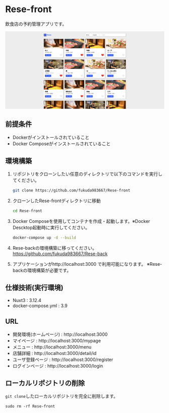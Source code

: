 # Rese-front

飲食店の予約管理アプリです。

![サンプル画像](/front/public/images/ホーム画面.png)

## 前提条件

- Dockerがインストールされていること
- Docker Composeがインストールされていること

## 環境構築

1. リポジトリをクローンしたい任意のディレクトリで以下のコマンドを実行してください。

    ```bash
    git clone https://github.com/fukuda983667/Rese-front
    ```

2. クローンしたRese-frontディレクトリに移動

    ```bash
    cd Rese-front
    ```

3. Docker Composeを使用してコンテナを作成・起動します。※Docker Descktop起動時に実行してください。

    ```bash
    docker-compose up -d --build
    ```

4. Rese-backの環境構築に移ってください。https://github.com/fukuda983667/Rese-back

5. アプリケーションがhttp://localhost:3000 で利用可能になります。
   ※Rese-backの環境構築が必要です。

## 仕様技術(実行環境)

- Nuxt3 : 3.12.4
- docker-compose.yml : 3.9

## URL

- 開発環境(ホームページ) : http://localhost:3000
- マイページ : http://localhost:3000/mypage
- メニュー : http://localhost:3000/menu
- 店舗詳細 : http://localhost:3000/detail/id
- ユーザ登録ページ : http://localhost:3000/register
- ログインページ : http://localhost:3000/login

## ローカルリポジトリの削除  
`git clone`したローカルリポジトリを完全に削除します。  
```
sudo rm -rf Rese-front
```

